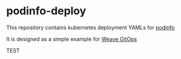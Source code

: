 # podinfo-deploy

This repository contains kubernetes deployment YAMLs for [podinfo](https://github.com/stefanprodan/podinfo)

It is designed as a simple example for [Weave GitOps](https://github.com/weaveworks/weave-gitops)


TEST